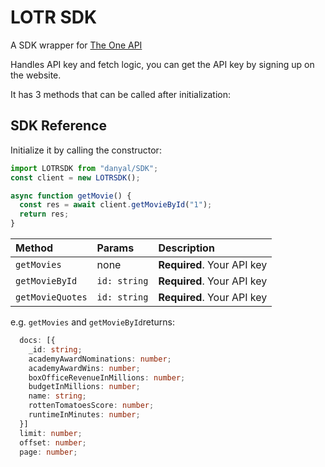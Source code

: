 # LOTR SDK

A SDK wrapper for [The One API]("https://the-one-api.dev/")

Handles API key and fetch logic, you can get the API key by signing up on the website.

It has 3 methods that can be called after initialization:

## SDK Reference

Initialize it by calling the constructor:

```typescript
import LOTRSDK from "danyal/SDK";
const client = new LOTRSDK();

async function getMovie() {
  const res = await client.getMovieById("1");
  return res;
}
```

| Method           | Params       | Description                |
| :--------------- | :----------- | :------------------------- |
| `getMovies`      | none         | **Required**. Your API key |
| `getMovieById`   | `id: string` | **Required**. Your API key |
| `getMovieQuotes` | `id: string` | **Required**. Your API key |

e.g. `getMovies` and `getMovieById`returns:

```ts
  docs: [{
    _id: string;
    academyAwardNominations: number;
    academyAwardWins: number;
    boxOfficeRevenueInMillions: number;
    budgetInMillions: number;
    name: string;
    rottenTomatoesScore: number;
    runtimeInMinutes: number;
  }]
  limit: number;
  offset: number;
  page: number;
```
